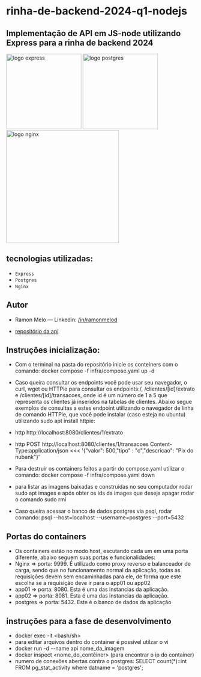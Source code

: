 # rinha-de-backend-2024-q1-nodejs

## Implementação de API em JS-node utilizando Express para a rinha de backend 2024

<div>
<img src="https://user-images.githubusercontent.com/25181517/183859966-a3462d8d-1bc7-4880-b353-e2cbed900ed6.png" alt="logo express" width="200" height="auto">
<img src="https://upload.wikimedia.org/wikipedia/commons/2/29/Postgresql_elephant.svg" alt="logo postgres" width="200" height="auto">
</div>
<img src="https://upload.wikimedia.org/wikipedia/commons/c/c5/Nginx_logo.svg" alt="logo nginx" width="300" height="auto">

## tecnologias utilizadas:

- `Express`
- `Postgres`
- `Nginx`

## Autor

- Ramon Melo — Linkedin: [/in/ramonmelod](https://www.linkedin.com/in/ramonmelod/)

- [repositório da api](https://github.com/Ramonmelod/rinha-de-backend-2024-q1-nodejs)

## Instruções inicialização:

- Com o terminal na pasta do repositório inicie os conteiners com o comando: docker compose -f infra/compose.yaml up -d
- Caso queira consultar os endpoints você pode usar seu navegador, o curl, wget ou HTTPie para consultar os endpoints:/, /clientes/[id]/extrato e /clientes/[id]/transacoes, onde id é um número de 1 a 5 que representa os clientes já inseridos na tabelas de clientes. Abaixo segue exemplos de consultas a estes endpoint utilizando o navegador de linha de comando HTTPie, que você pode instalar (caso esteja no ubuntu) utilizando sudo apt install httpie:
- http http://localhost:8080/clientes/1/extrato
- http POST http://localhost:8080/clientes/1/transacoes Content-Type:application/json <<< '{"valor": 500,"tipo" : "c","descricao": "Pix do nubank"}'

- Para destruir os containers feitos a partir do compose.yaml utilizar o comando: docker compose -f infra/compose.yaml down
- para listar as imagens baixadas e construidas no seu computador rodar sudo apt images e após obter os ids da images que deseja apagar rodar o comando sudo rmi <idImagem1> <idImagem2> <idImagem3> <idImage4>

- Caso queira acessar o banco de dados postgres via psql, rodar comando: psql --host=localhost --username=postgres --port=5432

## Portas do containers

- Os containers estão no modo host, escutando cada um em uma porta diferente, abaixo seguem suas portas e funcionalidades:
- Nginx => porta: 9999. É utilizado como proxy reverso e balanceador de carga, sendo que no funcionamento normal da aplicação, todas as requisições devem sem encaminhadas para ele, de forma que este escolha se a requisição deve ir para o app01 ou app02
- app01 => porta: 8080. Esta é uma das instancias da aplicação.
- app02 => porta: 8081. Esta é uma das instancias da aplicação.
- postgres => porta: 5432. Este é o banco de dados da aplicação

## instruções para a fase de desenvolvimento

- docker exec -it <idcontainner> <bash/sh>
- para editar arquivos dentro do container é possível utilzar o vi
- docker run -d --name api nome_da_imagem
- docker inspect <nome_do_contêiner> (para encontrar o ip do container)
- numero de conexões abertas contra o postgres: SELECT count(\*)::int FROM pg_stat_activity where datname = 'postgres';
